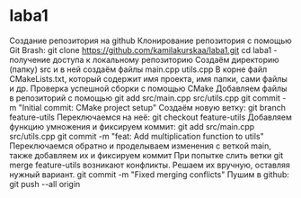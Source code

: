 # laba1
Создание репозитория на github
Клонирование репозитория с помощью Git Brash: git clone https://github.com/kamilakurskaa/laba1.git
cd laba1 - получение доступа к локальному репозиторию
Создаём директорию (папку) src и в ней создаём файлы main.cpp utils.cpp 
В корне файл CMakeLists.txt, который содержит имя проекта, имя папки, сами файлы и др.
Проверка успешной сборки с помощью CMake
Добавляем файлы в репозиторий с помощью git add src/main.cpp src/utils.cpp 
git commit -m "Initial commit: CMake project setup"
Создаём новую ветку: git branch feature-utils
Переключаемся на неё: git checkout feature-utils
Добавляем функцию умножения и фиксируем коммит: git add src/main.cpp src/utils.cpp 
git commit -m "feat: Add multiplication function to utils"
Переключаемся обратно и проделываем изменения с веткой main, также добавляем их и фиксируем коммит
При попытке слить ветки git merge feature-utils возникают конфликты. Решаем их вручную, оставляя нужный вариант.
git commit -m "Fixed merging conflicts"
Пушим в github: git push --all origin
